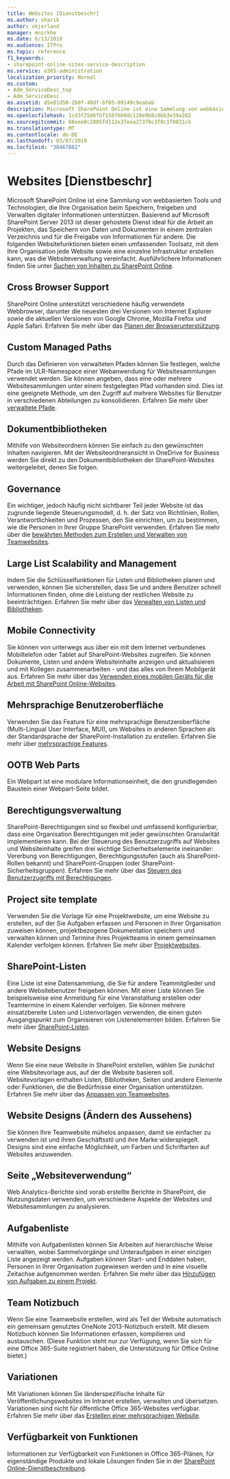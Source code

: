 ```yaml
---
title: Websites [Dienstbeschr]
ms.author: sharik
author: skjerland
manager: mnirkhe
ms.date: 6/13/2018
ms.audience: ITPro
ms.topic: reference
f1_keywords:
- sharepoint-online-sites-service-description
ms.service: o365-administration
localization_priority: Normal
ms.custom:
- Adm_ServiceDesc_top
- Adm_ServiceDesc
ms.assetid: d5e81d50-2b0f-40df-bf05-09149c9eabab
description: Microsoft SharePoint Online ist eine Sammlung von webbasierten Tools und Technologien, die Ihre Organisation beim Speichern, freigeben und Verwalten digitaler Informationen unterstützen. Basierend auf Microsoft SharePoint Server 2013 ist dieser gehostete Dienst ideal für die Arbeit an Projekten, das Speichern von Daten und Dokumenten in einem zentralen Verzeichnis und für die Freigabe von Informationen für andere. Die folgenden Websitefunktionen bieten einen umfassenden Toolsatz, mit dem Ihre Organisation jede Website sowie eine einzelne Infrastruktur erstellen kann, was die Websiteverwaltung vereinfacht. Ausführlichere Informationen finden Sie unter Suchen von Inhalten zu SharePoint Online.
ms.openlocfilehash: 1cd3f25d6fbf156f6b9dc120e9b8c0bb3e39a202
ms.sourcegitcommit: 68eee0c2885fd112e37eea27370c3f8c1f0831cb
ms.translationtype: MT
ms.contentlocale: de-DE
ms.lasthandoff: 03/07/2019
ms.locfileid: "30467882"
---
```

# <a name="sitesservicedesc"></a>Websites [Dienstbeschr]

Microsoft SharePoint Online ist eine Sammlung von webbasierten Tools und Technologien, die Ihre Organisation beim Speichern, freigeben und Verwalten digitaler Informationen unterstützen. Basierend auf Microsoft SharePoint Server 2013 ist dieser gehostete Dienst ideal für die Arbeit an Projekten, das Speichern von Daten und Dokumenten in einem zentralen Verzeichnis und für die Freigabe von Informationen für andere. Die folgenden Websitefunktionen bieten einen umfassenden Toolsatz, mit dem Ihre Organisation jede Website sowie eine einzelne Infrastruktur erstellen kann, was die Websiteverwaltung vereinfacht. Ausführlichere Informationen finden Sie unter [Suchen von Inhalten zu SharePoint Online](https://support.office.com/Article/Find-content-about-SharePoint-Online-0ff4f5c6-b8b3-4d6a-be9a-99e6dcb9a3b7).
  
## <a name="cross-browser-support"></a>Cross Browser Support
<a name="bkmk_CrossBrowserSupport"> </a>

SharePoint Online unterstützt verschiedene häufig verwendete Webbrowser, darunter die neuesten drei Versionen von Internet Explorer sowie die aktuellen Versionen von Google Chrome, Mozilla Firefox und Apple Safari. Erfahren Sie mehr über das [Planen der Browserunterstützung](https://go.microsoft.com/fwlink/?LinkId=271048).
  
## <a name="custom-managed-paths"></a>Custom Managed Paths
<a name="bkmk_CustomManagedPaths"> </a>

Durch das Definieren von verwalteten Pfaden können Sie festlegen, welche Pfade im ULR-Namespace einer Webanwendung für Websitesammlungen verwendet werden. Sie können angeben, dass eine oder mehrere Websitesammlungen unter einem festgelegten Pfad vorhanden sind. Dies ist eine geeignete Methode, um den Zugriff auf mehrere Websites für Benutzer in verschiedenen Abteilungen zu konsolidieren. Erfahren Sie mehr über [verwaltete Pfade](https://go.microsoft.com/fwlink/?LinkId=271049).
  
## <a name="document-libraries"></a>Dokumentbibliotheken
<a name="bkmk_SiteFolders"> </a>

Mithilfe von Websiteordnern können Sie einfach zu den gewünschten Inhalten navigieren. Mit der Websiteordneransicht in OneDrive for Business werden Sie direkt zu den Dokumentbibliotheken der SharePoint-Websites weitergeleitet, denen Sie folgen. 
  
## <a name="governance"></a>Governance
<a name="bkmk_Governance"> </a>

Ein wichtiger, jedoch häufig nicht sichtbarer Teil jeder Website ist das zugrunde liegende Steuerungsmodell, d. h. der Satz von Richtlinien, Rollen, Verantwortlichkeiten und Prozessen, den Sie einrichten, um zu bestimmen, wie die Personen in Ihrer Gruppe SharePoint verwenden. Erfahren Sie mehr über die [bewährten Methoden zum Erstellen und Verwalten von Teamwebsites](https://go.microsoft.com/fwlink/?LinkId=271050).
  
## <a name="large-list-scalability-and-management"></a>Large List Scalability and Management
<a name="bkmk_LargeListScalabilityManagement"> </a>

Indem Sie die Schlüsselfunktionen für Listen und Bibliotheken planen und verwenden, können Sie sicherstellen, dass Sie und andere Benutzer schnell Informationen finden, ohne die Leistung der restlichen Website zu beeinträchtigen. Erfahren Sie mehr über das [Verwalten von Listen und Bibliotheken](https://go.microsoft.com/fwlink/?LinkId=271051).
  
## <a name="mobile-connectivity"></a>Mobile Connectivity
<a name="bkmk_MobileConnectivity"> </a>

Sie können von unterwegs aus über ein mit dem Internet verbundenes Mobiltelefon oder Tablet auf SharePoint-Websites zugreifen. Sie können Dokumente, Listen und andere Websiteinhalte anzeigen und aktualisieren und mit Kollegen zusammenarbeiten - und das alles von Ihrem Mobilgerät aus. Erfahren Sie mehr über das [Verwenden eines mobilen Geräts für die Arbeit mit SharePoint Online-Websites](https://go.microsoft.com/fwlink/?LinkId=271052).
  
## <a name="multi-lingual-user-interface"></a>Mehrsprachige Benutzeroberfläche
<a name="bkmk_MultiLingualUserInterface"> </a>

Verwenden Sie das Feature für eine mehrsprachige Benutzeroberfläche (Multi-Lingual User Interface, MUI), um Websites in anderen Sprachen als der Standardsprache der SharePoint-Installation zu erstellen. Erfahren Sie mehr über [mehrsprachige Features](https://go.microsoft.com/fwlink/?LinkId=271053).
  
## <a name="ootb-web-parts"></a>OOTB Web Parts
<a name="bkmk_OOTBWebParts"> </a>

Ein Webpart ist eine modulare Informationseinheit, die den grundlegenden Baustein einer Webpart-Seite bildet.
  
## <a name="permissions-management"></a>Berechtigungsverwaltung
<a name="bkmk_PermissionsManagement"> </a>

SharePoint-Berechtigungen sind so flexibel und umfassend konfigurierbar, dass eine Organisation Berechtigungen mit jeder gewünschten Granularität implementieren kann. Bei der Steuerung des Benutzerzugriffs auf Websites und Websiteinhalte greifen drei wichtige Sicherheitselemente ineinander: Vererbung von Berechtigungen, Berechtigungsstufen (auch als SharePoint-Rollen bekannt) und SharePoint-Gruppen (oder SharePoint-Sicherheitsgruppen). Erfahren Sie mehr über das [Steuern des Benutzerzugriffs mit Berechtigungen](https://go.microsoft.com/fwlink/?LinkId=271054).
  
## <a name="project-site-template"></a>Project site template
<a name="bkmk_Projectsitetemplate"> </a>

Verwenden Sie die Vorlage für eine Projektwebsite, um eine Website zu erstellen, auf der Sie Aufgaben erfassen und Personen in Ihrer Organisation zuweisen können, projektbezogene Dokumentation speichern und verwalten können und Termine ihres Projektteams in einem gemeinsamen Kalender verfolgen können. Erfahren Sie mehr über [Projektwebsites](https://go.microsoft.com/fwlink/?LinkId=271228).
  
## <a name="sharepoint-lists"></a>SharePoint-Listen
<a name="bkmk_SharePointLists"> </a>

Eine Liste ist eine Datensammlung, die Sie für andere Teammitglieder und andere Websitebenutzer freigeben können. Mit einer Liste können Sie beispielsweise eine Anmeldung für eine Veranstaltung erstellen oder Teamtermine in einem Kalender verfolgen. Sie können mehrere einsatzbereite Listen und Listenvorlagen verwenden, die einen guten Ausgangspunkt zum Organisieren von Listenelementen bilden. Erfahren Sie mehr über [SharePoint-Listen](https://go.microsoft.com/fwlink/?LinkId=271056).
  
## <a name="site-designs"></a>Website Designs
<a name="bkmk_Templates"> </a>

Wenn Sie eine neue Website in SharePoint erstellen, wählen Sie zunächst eine Websitevorlage aus, auf der die Website basieren soll. Websitevorlagen enthalten Listen, Bibliotheken, Seiten und andere Elemente oder Funktionen, die die Bedürfnisse einer Organisation unterstützen. Erfahren Sie mehr über das [Anpassen von Teamwebsites](https://go.microsoft.com/fwlink/?LinkId=271058).
  
## <a name="site-themes-change-the-look"></a>Website Designs (Ändern des Aussehens)
<a name="bkmk_Themes"> </a>

Sie können Ihre Teamwebsite mühelos anpassen, damit sie einfacher zu verwenden ist und ihren Geschäftsstil und ihre Marke widerspiegelt. Designs sind eine einfache Möglichkeit, um Farben und Schriftarten auf Websites anzuwenden.
  
## <a name="site-usage-page"></a>Seite „Websiteverwendung“
<a name="bkmk_UsageAnalytics"> </a>

Web Analytics-Berichte sind vorab erstellte Berichte in SharePoint, die Nutzungsdaten verwenden, um verschiedene Aspekte der Websites und Websitesammlungen zu analysieren. 
  
## <a name="task-list"></a>Aufgabenliste
<a name="bkmk_Tasklist"> </a>

Mithilfe von Aufgabenlisten können Sie Arbeiten auf hierarchische Weise verwalten, wobei Sammelvorgänge und Unteraufgaben in einer einzigen Liste angezeigt werden. Aufgaben können Start- und Enddaten haben, Personen in Ihrer Organisation zugewiesen werden und in eine visuelle Zeitachse aufgenommen werden. Erfahren Sie mehr über das [Hinzufügen von Aufgaben zu einem Projekt](https://go.microsoft.com/fwlink/?LinkId=271230).
  
## <a name="team-notebook"></a>Team Notizbuch
<a name="bkmk_TeamSiteNotebook"> </a>

Wenn Sie eine Teamwebsite erstellen, wird als Teil der Website automatisch ein gemeinsam genutztes OneNote 2013-Notizbuch erstellt. Mit diesem Notizbuch können Sie Informationen erfassen, kompilieren und austauschen. (Diese Funktion steht nur zur Verfügung, wenn Sie sich für eine Office 365-Suite registriert haben, die Unterstützung für Office Online bietet.)
  
## <a name="variations"></a>Variationen
<a name="bkmk_Variations"> </a>

Mit Variationen können Sie länderspezifische Inhalte für Veröffentlichungswebsites im Intranet erstellen, verwalten und übersetzen. Variationen sind nicht für öffentliche Office 365-Websites verfügbar. Erfahren Sie mehr über das [Erstellen einer mehrsprachigen Website](https://go.microsoft.com/fwlink/?LinkId=272921).
  
## <a name="feature-availability"></a>Verfügbarkeit von Funktionen
<a name="bkmk_Variations"> </a>

Informationen zur Verfügbarkeit von Funktionen in Office 365-Plänen, für eigenständige Produkte und lokale Lösungen finden Sie in der [SharePoint Online-Dienstbeschreibung](sharepoint-online-service-description.md).
  

